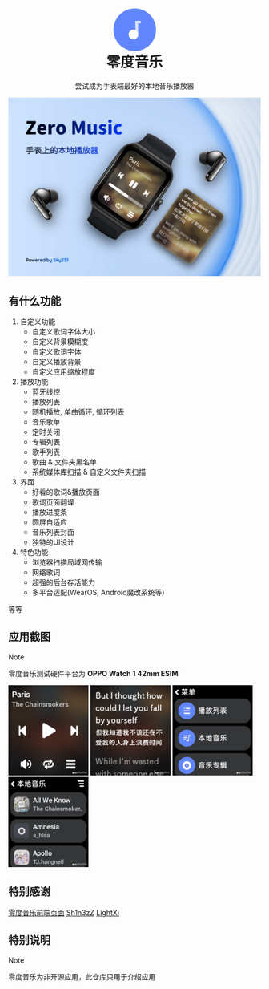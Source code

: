 <div align="center">

<img width="85" height="85" alt="" src="./image/icon.png" style="transform: translateY(42px)">

# 零度音乐

尝试成为手表端最好的本地音乐播放器
</div>

<img alt="" src="./image/banner.png"/>

## 有什么功能

1. 自定义功能
    - 自定义歌词字体大小
    - 自定义背景模糊度
    - 自定义歌词字体
    - 自定义播放背景
    - 自定义应用缩放程度
2. 播放功能
   - 蓝牙线控
   - 播放列表
   - 随机播放, 单曲循环, 循环列表
   - 音乐歌单
   - 定时关闭
   - 专辑列表
   - 歌手列表
   - 歌曲 & 文件夹黑名单
   - 系统媒体库扫描 & 自定义文件夹扫描
3. 界面
      - 好看的歌词&播放页面
      - 歌词页面翻译
      - 播放进度条
      - 圆屏自适应
      - 音乐列表封面
      - 独特的UI设计
4. 特色功能
      - 浏览器扫描局域网传输
      - 网络歌词
      - 超强的后台存活能力
      - 多平台适配(WearOS, Android魔改系统等)

等等

## 应用截图
> [!NOTE]
> 零度音乐测试硬件平台为 **OPPO Watch 1 42mm ESIM**

<img width="160" alt="" src="./image/1.jpg"/> <img width="160" alt="" src="./image/2.jpg"/> <img width="160" alt="" src="./image/3.jpg"/> <img width="160" alt="" src="./image/4.jpg"/>

## 特别感谢
[零度音乐前端页面](https://github.com/Sh1n3zZ/ZeroMusicFrontend)
[Sh1n3zZ](https://github.com/Sh1n3zZ/)
[LightXi](https://github.com/LightXi)

## 特别说明

> [!NOTE]
> 零度音乐为非开源应用，此仓库只用于介绍应用
